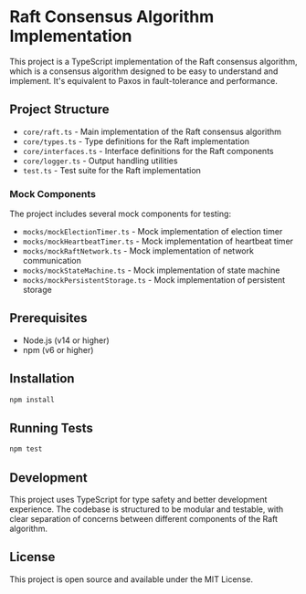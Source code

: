 # Raft Consensus Algorithm Implementation

This project is a TypeScript implementation of the Raft consensus algorithm, which is a consensus algorithm designed to be easy to understand and implement. It's equivalent to Paxos in fault-tolerance and performance.

## Project Structure

- `core/raft.ts` - Main implementation of the Raft consensus algorithm
- `core/types.ts` - Type definitions for the Raft implementation
- `core/interfaces.ts` - Interface definitions for the Raft components
- `core/logger.ts` - Output handling utilities
- `test.ts` - Test suite for the Raft implementation

### Mock Components

The project includes several mock components for testing:

- `mocks/mockElectionTimer.ts` - Mock implementation of election timer
- `mocks/mockHeartbeatTimer.ts` - Mock implementation of heartbeat timer
- `mocks/mockRaftNetwork.ts` - Mock implementation of network communication
- `mocks/mockStateMachine.ts` - Mock implementation of state machine
- `mocks/mockPersistentStorage.ts` - Mock implementation of persistent storage

## Prerequisites

- Node.js (v14 or higher)
- npm (v6 or higher)

## Installation

```bash
npm install
```

## Running Tests

```bash
npm test
```

## Development

This project uses TypeScript for type safety and better development experience. The codebase is structured to be modular and testable, with clear separation of concerns between different components of the Raft algorithm.

## License

This project is open source and available under the MIT License.
